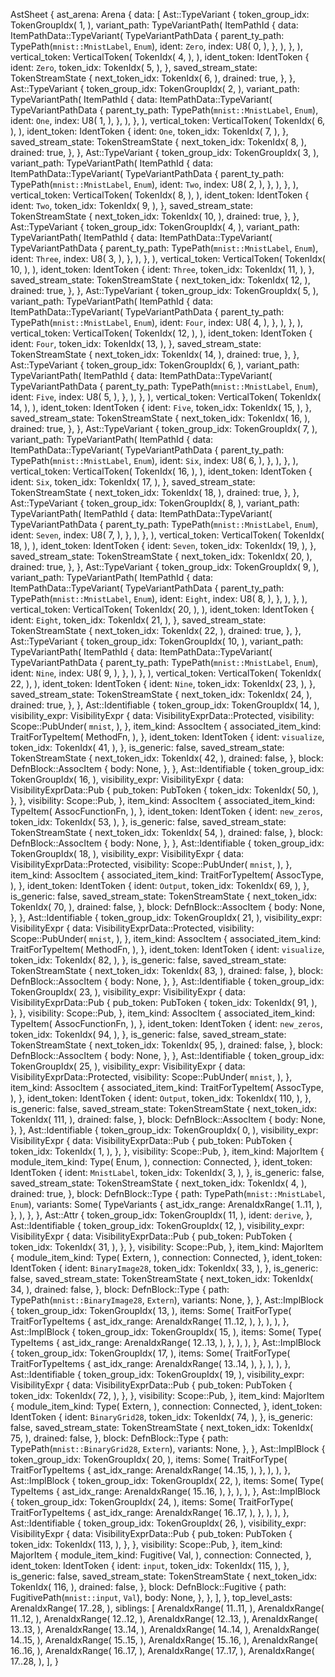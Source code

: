AstSheet {
    ast_arena: Arena {
        data: [
            Ast::TypeVariant {
                token_group_idx: TokenGroupIdx(
                    1,
                ),
                variant_path: TypeVariantPath(
                    ItemPathId {
                        data: ItemPathData::TypeVariant(
                            TypeVariantPathData {
                                parent_ty_path: TypePath(`mnist::MnistLabel`, `Enum`),
                                ident: `Zero`,
                                index: U8(
                                    0,
                                ),
                            },
                        ),
                    },
                ),
                vertical_token: VerticalToken(
                    TokenIdx(
                        4,
                    ),
                ),
                ident_token: IdentToken {
                    ident: `Zero`,
                    token_idx: TokenIdx(
                        5,
                    ),
                },
                saved_stream_state: TokenStreamState {
                    next_token_idx: TokenIdx(
                        6,
                    ),
                    drained: true,
                },
            },
            Ast::TypeVariant {
                token_group_idx: TokenGroupIdx(
                    2,
                ),
                variant_path: TypeVariantPath(
                    ItemPathId {
                        data: ItemPathData::TypeVariant(
                            TypeVariantPathData {
                                parent_ty_path: TypePath(`mnist::MnistLabel`, `Enum`),
                                ident: `One`,
                                index: U8(
                                    1,
                                ),
                            },
                        ),
                    },
                ),
                vertical_token: VerticalToken(
                    TokenIdx(
                        6,
                    ),
                ),
                ident_token: IdentToken {
                    ident: `One`,
                    token_idx: TokenIdx(
                        7,
                    ),
                },
                saved_stream_state: TokenStreamState {
                    next_token_idx: TokenIdx(
                        8,
                    ),
                    drained: true,
                },
            },
            Ast::TypeVariant {
                token_group_idx: TokenGroupIdx(
                    3,
                ),
                variant_path: TypeVariantPath(
                    ItemPathId {
                        data: ItemPathData::TypeVariant(
                            TypeVariantPathData {
                                parent_ty_path: TypePath(`mnist::MnistLabel`, `Enum`),
                                ident: `Two`,
                                index: U8(
                                    2,
                                ),
                            },
                        ),
                    },
                ),
                vertical_token: VerticalToken(
                    TokenIdx(
                        8,
                    ),
                ),
                ident_token: IdentToken {
                    ident: `Two`,
                    token_idx: TokenIdx(
                        9,
                    ),
                },
                saved_stream_state: TokenStreamState {
                    next_token_idx: TokenIdx(
                        10,
                    ),
                    drained: true,
                },
            },
            Ast::TypeVariant {
                token_group_idx: TokenGroupIdx(
                    4,
                ),
                variant_path: TypeVariantPath(
                    ItemPathId {
                        data: ItemPathData::TypeVariant(
                            TypeVariantPathData {
                                parent_ty_path: TypePath(`mnist::MnistLabel`, `Enum`),
                                ident: `Three`,
                                index: U8(
                                    3,
                                ),
                            },
                        ),
                    },
                ),
                vertical_token: VerticalToken(
                    TokenIdx(
                        10,
                    ),
                ),
                ident_token: IdentToken {
                    ident: `Three`,
                    token_idx: TokenIdx(
                        11,
                    ),
                },
                saved_stream_state: TokenStreamState {
                    next_token_idx: TokenIdx(
                        12,
                    ),
                    drained: true,
                },
            },
            Ast::TypeVariant {
                token_group_idx: TokenGroupIdx(
                    5,
                ),
                variant_path: TypeVariantPath(
                    ItemPathId {
                        data: ItemPathData::TypeVariant(
                            TypeVariantPathData {
                                parent_ty_path: TypePath(`mnist::MnistLabel`, `Enum`),
                                ident: `Four`,
                                index: U8(
                                    4,
                                ),
                            },
                        ),
                    },
                ),
                vertical_token: VerticalToken(
                    TokenIdx(
                        12,
                    ),
                ),
                ident_token: IdentToken {
                    ident: `Four`,
                    token_idx: TokenIdx(
                        13,
                    ),
                },
                saved_stream_state: TokenStreamState {
                    next_token_idx: TokenIdx(
                        14,
                    ),
                    drained: true,
                },
            },
            Ast::TypeVariant {
                token_group_idx: TokenGroupIdx(
                    6,
                ),
                variant_path: TypeVariantPath(
                    ItemPathId {
                        data: ItemPathData::TypeVariant(
                            TypeVariantPathData {
                                parent_ty_path: TypePath(`mnist::MnistLabel`, `Enum`),
                                ident: `Five`,
                                index: U8(
                                    5,
                                ),
                            },
                        ),
                    },
                ),
                vertical_token: VerticalToken(
                    TokenIdx(
                        14,
                    ),
                ),
                ident_token: IdentToken {
                    ident: `Five`,
                    token_idx: TokenIdx(
                        15,
                    ),
                },
                saved_stream_state: TokenStreamState {
                    next_token_idx: TokenIdx(
                        16,
                    ),
                    drained: true,
                },
            },
            Ast::TypeVariant {
                token_group_idx: TokenGroupIdx(
                    7,
                ),
                variant_path: TypeVariantPath(
                    ItemPathId {
                        data: ItemPathData::TypeVariant(
                            TypeVariantPathData {
                                parent_ty_path: TypePath(`mnist::MnistLabel`, `Enum`),
                                ident: `Six`,
                                index: U8(
                                    6,
                                ),
                            },
                        ),
                    },
                ),
                vertical_token: VerticalToken(
                    TokenIdx(
                        16,
                    ),
                ),
                ident_token: IdentToken {
                    ident: `Six`,
                    token_idx: TokenIdx(
                        17,
                    ),
                },
                saved_stream_state: TokenStreamState {
                    next_token_idx: TokenIdx(
                        18,
                    ),
                    drained: true,
                },
            },
            Ast::TypeVariant {
                token_group_idx: TokenGroupIdx(
                    8,
                ),
                variant_path: TypeVariantPath(
                    ItemPathId {
                        data: ItemPathData::TypeVariant(
                            TypeVariantPathData {
                                parent_ty_path: TypePath(`mnist::MnistLabel`, `Enum`),
                                ident: `Seven`,
                                index: U8(
                                    7,
                                ),
                            },
                        ),
                    },
                ),
                vertical_token: VerticalToken(
                    TokenIdx(
                        18,
                    ),
                ),
                ident_token: IdentToken {
                    ident: `Seven`,
                    token_idx: TokenIdx(
                        19,
                    ),
                },
                saved_stream_state: TokenStreamState {
                    next_token_idx: TokenIdx(
                        20,
                    ),
                    drained: true,
                },
            },
            Ast::TypeVariant {
                token_group_idx: TokenGroupIdx(
                    9,
                ),
                variant_path: TypeVariantPath(
                    ItemPathId {
                        data: ItemPathData::TypeVariant(
                            TypeVariantPathData {
                                parent_ty_path: TypePath(`mnist::MnistLabel`, `Enum`),
                                ident: `Eight`,
                                index: U8(
                                    8,
                                ),
                            },
                        ),
                    },
                ),
                vertical_token: VerticalToken(
                    TokenIdx(
                        20,
                    ),
                ),
                ident_token: IdentToken {
                    ident: `Eight`,
                    token_idx: TokenIdx(
                        21,
                    ),
                },
                saved_stream_state: TokenStreamState {
                    next_token_idx: TokenIdx(
                        22,
                    ),
                    drained: true,
                },
            },
            Ast::TypeVariant {
                token_group_idx: TokenGroupIdx(
                    10,
                ),
                variant_path: TypeVariantPath(
                    ItemPathId {
                        data: ItemPathData::TypeVariant(
                            TypeVariantPathData {
                                parent_ty_path: TypePath(`mnist::MnistLabel`, `Enum`),
                                ident: `Nine`,
                                index: U8(
                                    9,
                                ),
                            },
                        ),
                    },
                ),
                vertical_token: VerticalToken(
                    TokenIdx(
                        22,
                    ),
                ),
                ident_token: IdentToken {
                    ident: `Nine`,
                    token_idx: TokenIdx(
                        23,
                    ),
                },
                saved_stream_state: TokenStreamState {
                    next_token_idx: TokenIdx(
                        24,
                    ),
                    drained: true,
                },
            },
            Ast::Identifiable {
                token_group_idx: TokenGroupIdx(
                    14,
                ),
                visibility_expr: VisibilityExpr {
                    data: VisibilityExprData::Protected,
                    visibility: Scope::PubUnder(
                        `mnist`,
                    ),
                },
                item_kind: AssocItem {
                    associated_item_kind: TraitForTypeItem(
                        MethodFn,
                    ),
                },
                ident_token: IdentToken {
                    ident: `visualize`,
                    token_idx: TokenIdx(
                        41,
                    ),
                },
                is_generic: false,
                saved_stream_state: TokenStreamState {
                    next_token_idx: TokenIdx(
                        42,
                    ),
                    drained: false,
                },
                block: DefnBlock::AssocItem {
                    body: None,
                },
            },
            Ast::Identifiable {
                token_group_idx: TokenGroupIdx(
                    16,
                ),
                visibility_expr: VisibilityExpr {
                    data: VisibilityExprData::Pub {
                        pub_token: PubToken {
                            token_idx: TokenIdx(
                                50,
                            ),
                        },
                    },
                    visibility: Scope::Pub,
                },
                item_kind: AssocItem {
                    associated_item_kind: TypeItem(
                        AssocFunctionFn,
                    ),
                },
                ident_token: IdentToken {
                    ident: `new_zeros`,
                    token_idx: TokenIdx(
                        53,
                    ),
                },
                is_generic: false,
                saved_stream_state: TokenStreamState {
                    next_token_idx: TokenIdx(
                        54,
                    ),
                    drained: false,
                },
                block: DefnBlock::AssocItem {
                    body: None,
                },
            },
            Ast::Identifiable {
                token_group_idx: TokenGroupIdx(
                    18,
                ),
                visibility_expr: VisibilityExpr {
                    data: VisibilityExprData::Protected,
                    visibility: Scope::PubUnder(
                        `mnist`,
                    ),
                },
                item_kind: AssocItem {
                    associated_item_kind: TraitForTypeItem(
                        AssocType,
                    ),
                },
                ident_token: IdentToken {
                    ident: `Output`,
                    token_idx: TokenIdx(
                        69,
                    ),
                },
                is_generic: false,
                saved_stream_state: TokenStreamState {
                    next_token_idx: TokenIdx(
                        70,
                    ),
                    drained: false,
                },
                block: DefnBlock::AssocItem {
                    body: None,
                },
            },
            Ast::Identifiable {
                token_group_idx: TokenGroupIdx(
                    21,
                ),
                visibility_expr: VisibilityExpr {
                    data: VisibilityExprData::Protected,
                    visibility: Scope::PubUnder(
                        `mnist`,
                    ),
                },
                item_kind: AssocItem {
                    associated_item_kind: TraitForTypeItem(
                        MethodFn,
                    ),
                },
                ident_token: IdentToken {
                    ident: `visualize`,
                    token_idx: TokenIdx(
                        82,
                    ),
                },
                is_generic: false,
                saved_stream_state: TokenStreamState {
                    next_token_idx: TokenIdx(
                        83,
                    ),
                    drained: false,
                },
                block: DefnBlock::AssocItem {
                    body: None,
                },
            },
            Ast::Identifiable {
                token_group_idx: TokenGroupIdx(
                    23,
                ),
                visibility_expr: VisibilityExpr {
                    data: VisibilityExprData::Pub {
                        pub_token: PubToken {
                            token_idx: TokenIdx(
                                91,
                            ),
                        },
                    },
                    visibility: Scope::Pub,
                },
                item_kind: AssocItem {
                    associated_item_kind: TypeItem(
                        AssocFunctionFn,
                    ),
                },
                ident_token: IdentToken {
                    ident: `new_zeros`,
                    token_idx: TokenIdx(
                        94,
                    ),
                },
                is_generic: false,
                saved_stream_state: TokenStreamState {
                    next_token_idx: TokenIdx(
                        95,
                    ),
                    drained: false,
                },
                block: DefnBlock::AssocItem {
                    body: None,
                },
            },
            Ast::Identifiable {
                token_group_idx: TokenGroupIdx(
                    25,
                ),
                visibility_expr: VisibilityExpr {
                    data: VisibilityExprData::Protected,
                    visibility: Scope::PubUnder(
                        `mnist`,
                    ),
                },
                item_kind: AssocItem {
                    associated_item_kind: TraitForTypeItem(
                        AssocType,
                    ),
                },
                ident_token: IdentToken {
                    ident: `Output`,
                    token_idx: TokenIdx(
                        110,
                    ),
                },
                is_generic: false,
                saved_stream_state: TokenStreamState {
                    next_token_idx: TokenIdx(
                        111,
                    ),
                    drained: false,
                },
                block: DefnBlock::AssocItem {
                    body: None,
                },
            },
            Ast::Identifiable {
                token_group_idx: TokenGroupIdx(
                    0,
                ),
                visibility_expr: VisibilityExpr {
                    data: VisibilityExprData::Pub {
                        pub_token: PubToken {
                            token_idx: TokenIdx(
                                1,
                            ),
                        },
                    },
                    visibility: Scope::Pub,
                },
                item_kind: MajorItem {
                    module_item_kind: Type(
                        Enum,
                    ),
                    connection: Connected,
                },
                ident_token: IdentToken {
                    ident: `MnistLabel`,
                    token_idx: TokenIdx(
                        3,
                    ),
                },
                is_generic: false,
                saved_stream_state: TokenStreamState {
                    next_token_idx: TokenIdx(
                        4,
                    ),
                    drained: true,
                },
                block: DefnBlock::Type {
                    path: TypePath(`mnist::MnistLabel`, `Enum`),
                    variants: Some(
                        TypeVariants {
                            ast_idx_range: ArenaIdxRange(
                                1..11,
                            ),
                        },
                    ),
                },
            },
            Ast::Attr {
                token_group_idx: TokenGroupIdx(
                    11,
                ),
                ident: `derive`,
            },
            Ast::Identifiable {
                token_group_idx: TokenGroupIdx(
                    12,
                ),
                visibility_expr: VisibilityExpr {
                    data: VisibilityExprData::Pub {
                        pub_token: PubToken {
                            token_idx: TokenIdx(
                                31,
                            ),
                        },
                    },
                    visibility: Scope::Pub,
                },
                item_kind: MajorItem {
                    module_item_kind: Type(
                        Extern,
                    ),
                    connection: Connected,
                },
                ident_token: IdentToken {
                    ident: `BinaryImage28`,
                    token_idx: TokenIdx(
                        33,
                    ),
                },
                is_generic: false,
                saved_stream_state: TokenStreamState {
                    next_token_idx: TokenIdx(
                        34,
                    ),
                    drained: false,
                },
                block: DefnBlock::Type {
                    path: TypePath(`mnist::BinaryImage28`, `Extern`),
                    variants: None,
                },
            },
            Ast::ImplBlock {
                token_group_idx: TokenGroupIdx(
                    13,
                ),
                items: Some(
                    TraitForType(
                        TraitForTypeItems {
                            ast_idx_range: ArenaIdxRange(
                                11..12,
                            ),
                        },
                    ),
                ),
            },
            Ast::ImplBlock {
                token_group_idx: TokenGroupIdx(
                    15,
                ),
                items: Some(
                    Type(
                        TypeItems {
                            ast_idx_range: ArenaIdxRange(
                                12..13,
                            ),
                        },
                    ),
                ),
            },
            Ast::ImplBlock {
                token_group_idx: TokenGroupIdx(
                    17,
                ),
                items: Some(
                    TraitForType(
                        TraitForTypeItems {
                            ast_idx_range: ArenaIdxRange(
                                13..14,
                            ),
                        },
                    ),
                ),
            },
            Ast::Identifiable {
                token_group_idx: TokenGroupIdx(
                    19,
                ),
                visibility_expr: VisibilityExpr {
                    data: VisibilityExprData::Pub {
                        pub_token: PubToken {
                            token_idx: TokenIdx(
                                72,
                            ),
                        },
                    },
                    visibility: Scope::Pub,
                },
                item_kind: MajorItem {
                    module_item_kind: Type(
                        Extern,
                    ),
                    connection: Connected,
                },
                ident_token: IdentToken {
                    ident: `BinaryGrid28`,
                    token_idx: TokenIdx(
                        74,
                    ),
                },
                is_generic: false,
                saved_stream_state: TokenStreamState {
                    next_token_idx: TokenIdx(
                        75,
                    ),
                    drained: false,
                },
                block: DefnBlock::Type {
                    path: TypePath(`mnist::BinaryGrid28`, `Extern`),
                    variants: None,
                },
            },
            Ast::ImplBlock {
                token_group_idx: TokenGroupIdx(
                    20,
                ),
                items: Some(
                    TraitForType(
                        TraitForTypeItems {
                            ast_idx_range: ArenaIdxRange(
                                14..15,
                            ),
                        },
                    ),
                ),
            },
            Ast::ImplBlock {
                token_group_idx: TokenGroupIdx(
                    22,
                ),
                items: Some(
                    Type(
                        TypeItems {
                            ast_idx_range: ArenaIdxRange(
                                15..16,
                            ),
                        },
                    ),
                ),
            },
            Ast::ImplBlock {
                token_group_idx: TokenGroupIdx(
                    24,
                ),
                items: Some(
                    TraitForType(
                        TraitForTypeItems {
                            ast_idx_range: ArenaIdxRange(
                                16..17,
                            ),
                        },
                    ),
                ),
            },
            Ast::Identifiable {
                token_group_idx: TokenGroupIdx(
                    26,
                ),
                visibility_expr: VisibilityExpr {
                    data: VisibilityExprData::Pub {
                        pub_token: PubToken {
                            token_idx: TokenIdx(
                                113,
                            ),
                        },
                    },
                    visibility: Scope::Pub,
                },
                item_kind: MajorItem {
                    module_item_kind: Fugitive(
                        Val,
                    ),
                    connection: Connected,
                },
                ident_token: IdentToken {
                    ident: `input`,
                    token_idx: TokenIdx(
                        115,
                    ),
                },
                is_generic: false,
                saved_stream_state: TokenStreamState {
                    next_token_idx: TokenIdx(
                        116,
                    ),
                    drained: false,
                },
                block: DefnBlock::Fugitive {
                    path: FugitivePath(`mnist::input`, `Val`),
                    body: None,
                },
            },
        ],
    },
    top_level_asts: ArenaIdxRange(
        17..28,
    ),
    siblings: [
        ArenaIdxRange(
            11..11,
        ),
        ArenaIdxRange(
            11..12,
        ),
        ArenaIdxRange(
            12..12,
        ),
        ArenaIdxRange(
            12..13,
        ),
        ArenaIdxRange(
            13..13,
        ),
        ArenaIdxRange(
            13..14,
        ),
        ArenaIdxRange(
            14..14,
        ),
        ArenaIdxRange(
            14..15,
        ),
        ArenaIdxRange(
            15..15,
        ),
        ArenaIdxRange(
            15..16,
        ),
        ArenaIdxRange(
            16..16,
        ),
        ArenaIdxRange(
            16..17,
        ),
        ArenaIdxRange(
            17..17,
        ),
        ArenaIdxRange(
            17..28,
        ),
    ],
}
